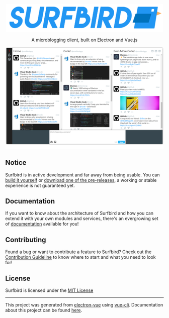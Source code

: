 <div align='center'>
  <img width=500px src='.github/images/logo.png?raw=true'>
</div>

<p align='center'>
  A microblogging client, built on Electron and Vue.js
</p>

<p align='center'>
  <img src=".github/images/screenshot.png?raw=true">
</p>

## Notice

Surfbird is in active development and far away from being usable. You can [build it yourself](docs/development-setup.md) or [download one of the pre-releases](https://github.com/surfbirdapp/surfbird/releases), a working or stable experience is not guaranteed yet.

## Documentation

If you want to know about the architecture of Surfbird and how you can extend it with your own modules and services, there's an evergrowing set of [documentation](docs/) available for you!

## Contributing

Found a bug or want to contribute a feature to Surfbird? Check out the [Contribution Guideline](CONTRIBUTING.md) to know where to start and what you need to look for!

## License

Surfbird is licensed under the [MIT License](LICENSE)

---

This project was generated from [electron-vue](https://github.com/SimulatedGREG/electron-vue) using [vue-cli](https://github.com/vuejs/vue-cli). Documentation about this project can be found [here](https://simulatedgreg.gitbooks.io/electron-vue/content/index.html).
